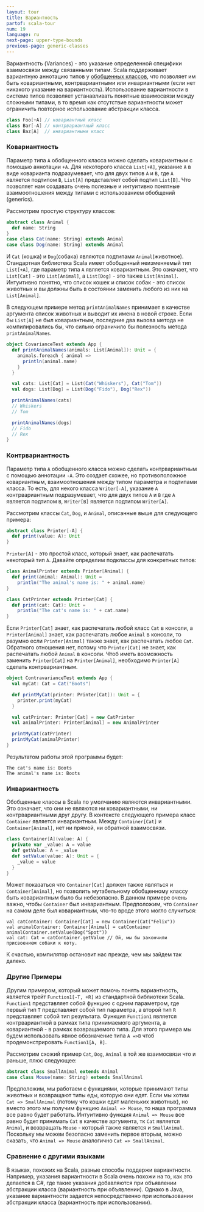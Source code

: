 ```yaml
---
layout: tour
title: Вариантность
partof: scala-tour
num: 19
language: ru
next-page: upper-type-bounds
previous-page: generic-classes
---
```


Вариантность (Variances) - это указание определенной специфики взаимосвязи между связанными типам. Scala поддерживает вариантную аннотацию типов у [обобщенных классов](generic-classes.html), что позволяет им быть ковариантными, контрвариантными или инвариантными (если нет никакого указание на вариантность). Использование вариантности в системе типов позволяет устанавливать понятные взаимосвязи между сложными типами, в то время как отсутствие вариантности может ограничить повторное использование абстракции класса.

```scala mdoc
class Foo[+A] // ковариантный класс
class Bar[-A] // контрвариантный класс
class Baz[A]  // инвариантными класс
```

### Ковариантность

Параметр типа `A` обобщенного класса можно сделать ковариантным с помощью аннотации `+A`. Для некоторого класса `List[+A]`, указание `A` в виде коварианта подразумевает, что для двух типов `A` и `B`, где `A` является подтипом `B`, `List[A]` представляет собой подтип `List[B]`. Что позволяет нам создавать очень полезные и интуитивно понятные взаимоотношения между типами с использованием обобщений (generics).

Рассмотрим простую структуру классов:

```scala mdoc
abstract class Animal {
  def name: String
}
case class Cat(name: String) extends Animal
case class Dog(name: String) extends Animal
```

И `Cat` (кошка) и `Dog`(собака) являются подтипами `Animal`(животное). Стандартная библиотека Scala имеет обобщенный неизменяемый тип `List[+A]`, где параметр типа `A` является ковариантным. Это означает, что `List[Cat]` - это  `List[Animal]`, а `List[Dog]` - это также `List[Animal]`. Интуитивно понятно, что список кошек и список собак - это список животных и вы должны быть в состоянии заменить любого из них на `List[Animal]`.

В следующем примере метод `printAnimalNames` принимает в качестве аргумента список животных и выводит их имена в новой строке. Если бы `List[A]` не был ковариантным, последние два вызова метода не компилировались бы, что сильно ограничило бы полезность метода `printAnimalNames`.

```scala mdoc
object CovarianceTest extends App {
  def printAnimalNames(animals: List[Animal]): Unit = {
    animals.foreach { animal =>
      println(animal.name)
    }
  }

  val cats: List[Cat] = List(Cat("Whiskers"), Cat("Tom"))
  val dogs: List[Dog] = List(Dog("Fido"), Dog("Rex"))

  printAnimalNames(cats)
  // Whiskers
  // Tom

  printAnimalNames(dogs)
  // Fido
  // Rex
}
```

### Контрвариантность

Параметр типа `A` обобщенного класса можно сделать контрвариантным с помощью аннотации `-A`. Это создает схожее, но противоположное ковариантным, взаимоотношения между типом параметра и подтипами класса. То есть, для некого класса `Writer[-A]`, указание `A` контрвариантным подразумевает, что для двух типов `A` и `B` где `A` является подтипом `B`, `Writer[B]` является подтипом `Writer[A]`.

Рассмотрим классы `Cat`, `Dog`, и `Animal`, описанные выше для следующего примера:

```scala mdoc
abstract class Printer[-A] {
  def print(value: A): Unit
}
```

`Printer[A]` - это простой класс, который знает, как распечатать некоторый тип `A`. Давайте определим подклассы для конкретных типов:

```scala mdoc
class AnimalPrinter extends Printer[Animal] {
  def print(animal: Animal): Unit =
    println("The animal's name is: " + animal.name)
}

class CatPrinter extends Printer[Cat] {
  def print(cat: Cat): Unit =
    println("The cat's name is: " + cat.name)
}
```

Если `Printer[Cat]` знает, как распечатать любой класс `Cat` в консоли, а `Printer[Animal]` знает, как распечатать любое `Animal` в консоли, то разумно если `Printer[Animal]` также знает, как распечатать любое `Cat`. Обратного отношения нет, потому что `Printer[Cat]` не знает, как распечатать любой `Animal` в консоли. Чтоб иметь возможность заменить `Printer[Cat]` на `Printer[Animal]`, необходимо `Printer[A]` сделать контрвариантным.

```scala mdoc
object ContravarianceTest extends App {
  val myCat: Cat = Cat("Boots")

  def printMyCat(printer: Printer[Cat]): Unit = {
    printer.print(myCat)
  }

  val catPrinter: Printer[Cat] = new CatPrinter
  val animalPrinter: Printer[Animal] = new AnimalPrinter

  printMyCat(catPrinter)
  printMyCat(animalPrinter)
}
```

Результатом работы этой программы будет:

```
The cat's name is: Boots
The animal's name is: Boots
```

### Инвариантность

Обобщенные классы в Scala по умолчанию являются инвариантными. Это означает, что они не являются ни ковариантными, ни контрвариантными друг другу. В контексте следующего примера класс `Container` является инвариантным. Между `Container[Cat]` и `Container[Animal]`, нет ни прямой, ни обратной взаимосвязи.

```scala mdoc
class Container[A](value: A) {
  private var _value: A = value
  def getValue: A = _value
  def setValue(value: A): Unit = {
    _value = value
  }
}
```

Может показаться что `Container[Cat]` должен также являться и `Container[Animal]`, но позволить мутабельному обобщенному классу быть ковариантным было бы небезопасно.  В данном примере очень важно, чтобы `Container` был инвариантным. Предположим, что `Container` на самом деле был ковариантным, что-то вроде этого могло случиться:

```
val catContainer: Container[Cat] = new Container(Cat("Felix"))
val animalContainer: Container[Animal] = catContainer
animalContainer.setValue(Dog("Spot"))
val cat: Cat = catContainer.getValue // Ой, мы бы закончили присвоением собаки к коту.
```

К счастью, компилятор остановит нас прежде, чем мы зайдем так далеко.

### Другие Примеры

Другим примером, который может помочь понять вариантность, является трейт `Function1[-T, +R]` из стандартной библиотеки Scala. `Function1` представляет собой функцию с одним параметром, где первый тип `T` представляет собой тип параметра, а второй тип `R` представляет собой тип результата. Функция `Function1` является контрвариантной в рамках типа принимаемого аргумента, а ковариантной - в рамках возвращаемого типа. Для этого примера мы будем использовать явное обозначение типа `A =>B` чтоб продемонстрировать `Function1[A, B]`.

Рассмотрим схожий пример `Cat`, `Dog`, `Animal` в той же взаимосвязи что и раньше, плюс следующее:

```scala mdoc
abstract class SmallAnimal extends Animal
case class Mouse(name: String) extends SmallAnimal
```

Предположим, мы работаем с функциями, которые принимают типы животных и возвращают типы еды, которую они едят. Если мы хотим `Cat => SmallAnimal` (потому что кошки едят маленьких животных), но вместо этого мы получим функцию `Animal => Mouse`, то наша программа все равно будет работать. Интуитивно функция `Animal => Mouse` все равно будет принимать `Cat` в качестве аргумента, тк `Cat` является `Animal`, и возвращать `Mouse` - который также является и `SmallAnimal`. Поскольку мы можем безопасно заменить первое вторым, можно сказать, что `Animal => Mouse` аналогично `Cat => SmallAnimal`.

### Сравнение с другими языками

В языках, похожих на Scala, разные способы поддержи вариантности. Например, указания вариантности в Scala очень похожи на то, как это делается в C#, где такие указания добавляются при объявлении абстракции класса (вариантность при объявлении). Однако в Java, указание вариантности задается непосредственно при использовании абстракции класса (вариантность при использовании).
